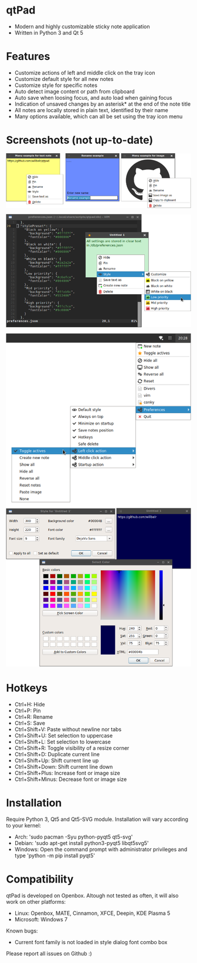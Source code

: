 # qtPad
- Modern and highly customizable sticky note application
- Written in Python 3 and Qt 5

# Features
- Customize actions of left and middle click on the tray icon
- Customize default style for all new notes
- Customize style for specific notes
- Auto detect image content or path from clipboard
- Auto save when loosing focus, and auto load when gaining focus
- Indication of unsaved changes by an asterisk* at the end of the note title 
- All notes are locally stored in plain text, identified by their name
- Many options available, which can all be set using the tray icon menu

# Screenshots (not up-to-date)
![alt tag](https://raw.githubusercontent.com/willbelr/qtpad/master/screenshots/child.png)

![alt tag](https://raw.githubusercontent.com/willbelr/qtpad/master/screenshots/quickstyle.png)

![alt tag](https://raw.githubusercontent.com/willbelr/qtpad/master/screenshots/mother.png)
![alt tag](https://raw.githubusercontent.com/willbelr/qtpad/master/screenshots/style.png)

# Hotkeys
- Ctrl+H: Hide
- Ctrl+P: Pin
- Ctrl+R: Rename
- Ctrl+S: Save
- Ctrl+Shift+V: Paste without newline nor tabs
- Ctrl+Shift+U: Set selection to uppercase
- Ctrl+Shift+L: Set selection to lowercase
- Ctrl+Shift+R: Toggle visibility of a resize corner
- Ctrl+Shift+D: Duplicate current line
- Ctrl+Shift+Up: Shift current line up
- Ctrl+Shift+Down: Shift current line down
- Ctrl+Shift+Plus: Increase font or image size
- Ctrl+Shift+Minus: Decrease font or image size

# Installation
Require Python 3, Qt5 and Qt5-SVG module. Installation will vary according to your kernel:
- Arch: 'sudo pacman -Syu python-pyqt5 qt5-svg'
- Debian: 'sudo apt-get install python3-pyqt5 libqt5svg5'
- Windows: Open the command prompt with administrator privileges and type 'python -m pip install pyqt5'

# Compatibility
qtPad is developed on Openbox. Altough not tested as often, it will also work on other platforms:
- Linux: Openbox, MATE, Cinnamon, XFCE, Deepin, KDE Plasma 5 
- Microsoft: Windows 7

Known bugs:
- Current font family is not loaded in style dialog font combo box
 
 Please report all issues on Github :)
